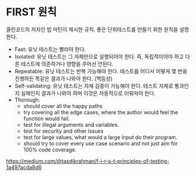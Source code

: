 # FIRST 원칙

클린코드의 저자인 밥 마틴이 제시한 규칙. 좋은 단위테스트를 만들기 위한 원칙을 설명한다.

- Fast: 유닛 테스트는 빨라야 한다.
- Isolated: 유닛 테스트는 그 자체만으로 실행되어야 한다. 즉, 독립적이어야 하고 다른 테스트에 의존하거나 영향을 주어선 안된다.
- Repeatable: 유닛 테스트는 반복 가능해야 한다. 테스트를 어디서 어떻게 몇 번을 진행하든 똑같은 결과가 나와야 한다. (멱등성)
- Self-validating: 유닛 테스트는 자체 검증이 가능해야 한다. 테스트 자체로 통과인지 실패인지 결과가 나와야 하며 이것은 자동적으로 이뤄져야 한다.
- Thorough:
  - should cover all the happy paths
  - try covering all the edge cases, where the author would feel the function would fail.
  - test for illegal arguments and variables.
  - test for security and other issues
  - test for large values, what would a large input do their program.
  - should try to cover every use case scenario and not just aim for 100% code coverage.

https://medium.com/@tasdikrahman/f-i-r-s-t-principles-of-testing-1a497acda8d6
